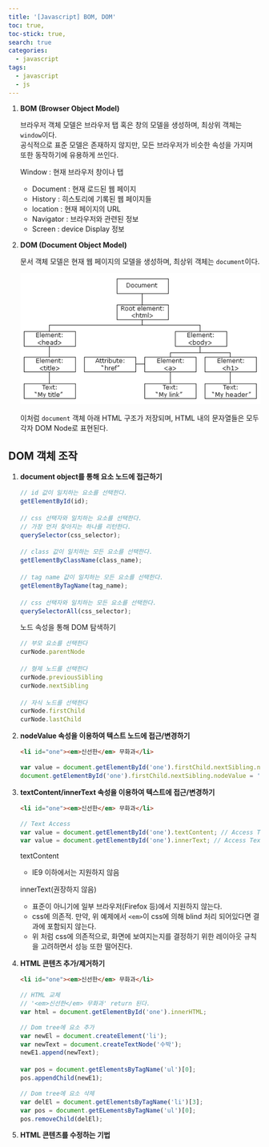 ```yaml
---
title: '[Javascript] BOM, DOM'
toc: true,
toc-stick: true,
search: true
categories:
  - javascript
tags:
  - javascript
  - js
---
```


1. **BOM (Browser Object Model)**  
	
	브라우저 객체 모델은 브라우저 탭 혹은 창의 모델을 생성하며, 최상위 객체는 ```window```이다.  
	공식적으로 표준 모델은 존재하지 않지만, 모든 브라우저가 비슷한 속성을 가지며 또한 동작하기에 유용하게 쓰인다.  

	Window : 현재 브라우저 창이나 탭  
	- Document : 현재 로드된 웹 페이지
	- History : 히스토리에 기록된 웹 페이지들
	- location : 현재 페이지의 URL
	- Navigator : 브라우저와 관련된 정보
	- Screen : device Display 정보

2. **DOM (Document Object Model)**  
	
	문서 객체 모델은 현재 웹 페이지의 모델을 생성하며, 최상위 객체는 ```document```이다.  

	![domtree](/assets/images/javascript/DOM_tree.gif)  

	이처럼 ```document``` 객체 아래 HTML 구조가 저장되며, HTML 내의 문자열들은 모두 각자 DOM Node로 표현된다.  




## DOM 객체 조작

1. **document object를 통해 요소 노드에 접근하기**  
	``` javascript
	// id 값이 일치하는 요소를 선택한다.
	getElementById(id);

	// css 선택자와 일치하는 요소를 선택한다. 
	// 가장 먼저 찾아지는 하나를 리턴한다.
	querySelector(css_selector);

	// class 값이 일치하는 모든 요소를 선택한다.
	getElementByClassName(class_name);

	// tag name 값이 일치하는 모든 요소를 선택한다.
	getElementByTagName(tag_name);

	// css 선택자와 일치하는 모든 요소를 선택한다.
	querySelectorAll(css_selector);
	```

	노드 속성을 통해 DOM 탐색하기
	``` javascript
	// 부모 요소를 선택한다
	curNode.parentNode

	// 형제 노드를 선택한다
	curNode.previousSibling
	curNode.nextSibling

	// 자식 노드를 선택한다
	curNode.firstChild
	curNode.lastChild
	```  

2. **nodeValue 속성을 이용하여 텍스트 노드에 접근/변경하기**  
	``` html
	<li id="one"><em>신선한</em> 무화과</li>
	```

	``` javascript
	var value = document.getElementById('one').firstChild.nextSibling.nodeValue; // Access Text, value = '무화과'
	document.getElementById('one').firstChild.nextSibling.nodeValue = '수박'
	```  

3. **textContent/innerText 속성을 이용하여 텍스트에 접근/변경하기**  
	``` html
	<li id="one"><em>신선한</em> 무화과</li>
	```

	``` javascript
	// Text Access
	var value = document.getElementById('one').textContent; // Access Text, value = '신선한 무화과'
	var value = document.getElementById('one').innerText; // Access Text, value = '신선한 무화과'
	```

	textContent
	- IE9 이하에서는 지원하지 않음

	innerText(권장하지 않음)
	- 표준이 아니기에 일부 브라우저(Firefox 등)에서 지원하지 않는다.
	- css에 의존적. 만약, 위 예제에서 ```<em>```이 css에 의해 blind 처리 되어있다면 결과에 포함되지 않는다.
	- 위 처럼 css에 의존적으로, 화면에 보여지는지를 결정하기 위한 레이아웃 규칙을 고려하면서 성능 또한 떨어진다.  



4. **HTML 콘텐츠 추가/제거하기**  
	``` html
	<li id="one"><em>신선한</em> 무화과</li>
	```

	``` javascript
	// HTML 교체
	// '<em>신선한</em> 무화과' return 된다.
	var html = document.getElementById('one').innerHTML;
	```

	``` javascript
	// Dom tree에 요소 추가
	var newEl = document.createElement('li');
	var newText = document.createTextNode('수박');
	newE1.append(newText);

	var pos = document.getElementsByTagName('ul')[0];
	pos.appendChild(newE1);
	```

	``` javascript
	// Dom tree에 요소 삭제
	var delEl = document.getElementsByTagName('li')[3];
	var pos = document.getELementsByTagName('ul')[0];
	pos.removeChild(delEl);
	```

5. **HTML 콘텐츠를 수정하는 기법**